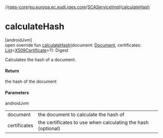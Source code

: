 //[rqes-core](../../../index.md)/[eu.europa.ec.eudi.rqes.core](../index.md)/[SCAServiceImpl](index.md)/[calculateHash](calculate-hash.md)

# calculateHash

[androidJvm]\
open override fun [calculateHash](calculate-hash.md)(document: [Document](../-document/index.md), certificates: [List](https://kotlinlang.org/api/latest/jvm/stdlib/kotlin.collections/-list/index.html)&lt;[X509Certificate](https://developer.android.com/reference/kotlin/java/security/cert/X509Certificate.html)&gt;?): Digest

Calculates the hash of a document.

#### Return

the hash of the document

#### Parameters

androidJvm

| | |
|---|---|
| document | the document to calculate the hash of |
| certificates | the certificates to use when calculating the hash (optional) |
